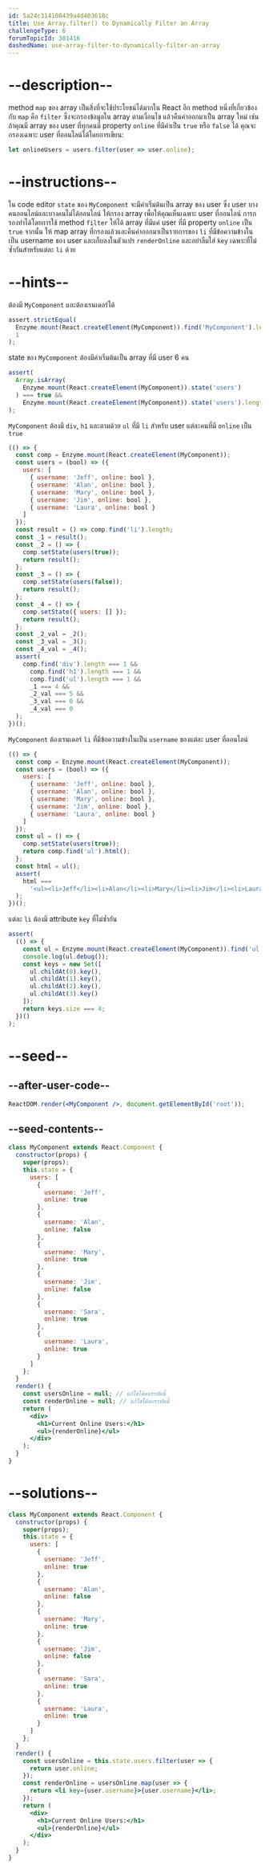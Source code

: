 ```yaml
---
id: 5a24c314108439a4d403618c
title: Use Array.filter() to Dynamically Filter an Array
challengeType: 6
forumTopicId: 301416
dashedName: use-array-filter-to-dynamically-filter-an-array
---
```


# --description--

method `map` ของ array เป็นสิ่งที่จะใช้ประโยชน์ได้มากใน React 
อีก method หนึ่งที่เกี่ยวข้องกับ `map` คือ `filter` ซึ่งจะกรองข้อมูลใน array ตามเงื่อนไข แล้วคืนค่าออกมาเป็น array ใหม่ 
เช่น ถ้าคุณมี array ของ user ที่ทุกคนมี property `online` ที่มีค่าเป็น `true` หรือ `false` ได้ 
คุณจะกรองเฉพาะ user ที่ออนไลน์ได้โดยการเขียน:

```js
let onlineUsers = users.filter(user => user.online);
```

# --instructions--

ใน code editor `state` ของ `MyComponent` จะมีค่าเริ่มต้นเป็น array ของ user ซึ่ง user บางคนออนไลน์และบางคนไม่ได้ออนไลน์ 
ให้กรอง array เพื่อให้คุณเห็นเฉพาะ user ที่ออนไลน์ 
การกรองทำได้โดยการใช้ method `filter` ให้ได้ array ที่มีแค่ user ที่มี property `online` เป็น `true` 
จากนั้น ให้ map array ที่กรองแล้วและคืนค่าออกมาเป็นรายการของ `li` ที่มีข้อความข้างในเป็น username ของ user และเก็บลงในตัวแปร `renderOnline`
และอย่าลืมใส่ `key` เฉพาะที่ไม่ซ้ำกันสำหรับแต่ละ `li` ด้วย

# --hints--

ต้องมี `MyComponent` และต้องเรนเดอร์ได้

```js
assert.strictEqual(
  Enzyme.mount(React.createElement(MyComponent)).find('MyComponent').length,
  1
);
```

state ของ `MyComponent` ต้องมีค่าเริ่มต้นเป็น array ที่มี user 6 คน

```js
assert(
  Array.isArray(
    Enzyme.mount(React.createElement(MyComponent)).state('users')
  ) === true &&
    Enzyme.mount(React.createElement(MyComponent)).state('users').length === 6
);
```

`MyComponent` ต้องมี `div`, `h1` และตามด้วย `ul` ที่มี `li` สำหรับ user แต่ละคนที่มี `online` เป็น `true`

```js
(() => {
  const comp = Enzyme.mount(React.createElement(MyComponent));
  const users = (bool) => ({
    users: [
      { username: 'Jeff', online: bool },
      { username: 'Alan', online: bool },
      { username: 'Mary', online: bool },
      { username: 'Jim', online: bool },
      { username: 'Laura', online: bool }
    ]
  });
  const result = () => comp.find('li').length;
  const _1 = result();
  const _2 = () => {
    comp.setState(users(true));
    return result();
  };
  const _3 = () => {
    comp.setState(users(false));
    return result();
  };
  const _4 = () => {
    comp.setState({ users: [] });
    return result();
  };
  const _2_val = _2();
  const _3_val = _3();
  const _4_val = _4();
  assert(
    comp.find('div').length === 1 &&
      comp.find('h1').length === 1 &&
      comp.find('ul').length === 1 &&
      _1 === 4 &&
      _2_val === 5 &&
      _3_val === 0 &&
      _4_val === 0
  );
})();
```

`MyComponent` ต้องเรนเดอร์ `li` ที่มีข้อความข้างในเป็น `username` ของแต่ละ user ที่ออนไลน์

```js
(() => {
  const comp = Enzyme.mount(React.createElement(MyComponent));
  const users = (bool) => ({
    users: [
      { username: 'Jeff', online: bool },
      { username: 'Alan', online: bool },
      { username: 'Mary', online: bool },
      { username: 'Jim', online: bool },
      { username: 'Laura', online: bool }
    ]
  });
  const ul = () => {
    comp.setState(users(true));
    return comp.find('ul').html();
  };
  const html = ul();
  assert(
    html ===
      '<ul><li>Jeff</li><li>Alan</li><li>Mary</li><li>Jim</li><li>Laura</li></ul>'
  );
})();
```

แต่ละ `li` ต้องมี attribute `key` ที่ไม่ซ้ำกัน


```js
assert(
  (() => {
    const ul = Enzyme.mount(React.createElement(MyComponent)).find('ul');
    console.log(ul.debug());
    const keys = new Set([
      ul.childAt(0).key(),
      ul.childAt(1).key(),
      ul.childAt(2).key(),
      ul.childAt(3).key()
    ]);
    return keys.size === 4;
  })()
);
```

# --seed--

## --after-user-code--

```jsx
ReactDOM.render(<MyComponent />, document.getElementById('root'));
```

## --seed-contents--

```jsx
class MyComponent extends React.Component {
  constructor(props) {
    super(props);
    this.state = {
      users: [
        {
          username: 'Jeff',
          online: true
        },
        {
          username: 'Alan',
          online: false
        },
        {
          username: 'Mary',
          online: true
        },
        {
          username: 'Jim',
          online: false
        },
        {
          username: 'Sara',
          online: true
        },
        {
          username: 'Laura',
          online: true
        }
      ]
    };
  }
  render() {
    const usersOnline = null; // แก้ไขโค้ดบรรทัดนี้
    const renderOnline = null; // แก้ไขโค้ดบรรทัดนี้
    return (
      <div>
        <h1>Current Online Users:</h1>
        <ul>{renderOnline}</ul>
      </div>
    );
  }
}
```

# --solutions--

```jsx
class MyComponent extends React.Component {
  constructor(props) {
    super(props);
    this.state = {
      users: [
        {
          username: 'Jeff',
          online: true
        },
        {
          username: 'Alan',
          online: false
        },
        {
          username: 'Mary',
          online: true
        },
        {
          username: 'Jim',
          online: false
        },
        {
          username: 'Sara',
          online: true
        },
        {
          username: 'Laura',
          online: true
        }
      ]
    };
  }
  render() {
    const usersOnline = this.state.users.filter(user => {
      return user.online;
    });
    const renderOnline = usersOnline.map(user => {
      return <li key={user.username}>{user.username}</li>;
    });
    return (
      <div>
        <h1>Current Online Users:</h1>
        <ul>{renderOnline}</ul>
      </div>
    );
  }
}
```
